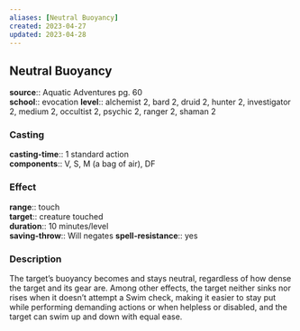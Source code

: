 ```yaml
---
aliases: [Neutral Buoyancy]
created: 2023-04-27
updated: 2023-04-28
---
```


## Neutral Buoyancy

**source**:: Aquatic Adventures pg. 60  
**school**:: evocation
**level**:: alchemist 2, bard 2, druid 2, hunter 2, investigator 2, medium 2, occultist 2, psychic 2, ranger 2, shaman 2

### Casting

**casting-time**:: 1 standard action  
**components**:: V, S, M (a bag of air), DF

### Effect

**range**:: touch  
**target**:: creature touched  
**duration**:: 10 minutes/level  
**saving-throw**:: Will negates
**spell-resistance**:: yes

### Description

The target’s buoyancy becomes and stays neutral, regardless of how dense the target and its gear are. Among other effects, the target neither sinks nor rises when it doesn’t attempt a Swim check, making it easier to stay put while performing demanding actions or when helpless or disabled, and the target can swim up and down with equal ease.
